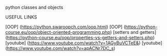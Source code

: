 python classes and objects

USEFUL LINKS

[OOP] (https://python.swaroopch.com/oop.html)
[OOP] (https://python-course.eu/oop/object-oriented-programming.php)
[setters and getters] (https://python-course.eu/oop/properties-vs-getters-and-setters.php)
[youtube] (https://www.youtube.com/watch?v=1AGyBuVCTeE&)
[youtube] (https://www.youtube.com/watch?v=apACNr7DC_s)
